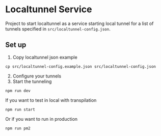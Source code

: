 # Localtunnel Service
Project to start localtunnel as a service starting local tunnel for a list of tunnels specified in `src/localtunnel-config.json`.

## Set up
1. Copy localtunnel json example
```
cp src/localtunnel-config.example.json src/localtunnel-config.json
```
2. Configure your tunnels
3. Start the tunneling
```
npm run dev
```

If you want to test in local with transpilation
```
npm run start
```
Or if you want to run in production
```
npm run pm2
```